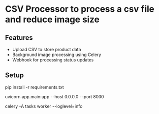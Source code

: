 # CSV Processor to process a csv file and reduce image size

## Features
- Upload CSV to store product data
- Background image processing using Celery
- Webhook for processing status updates

## Setup
pip install -r requirements.txt

uvicorn app.main:app --host 0.0.0.0 --port 8000

celery -A tasks worker --loglevel=info
